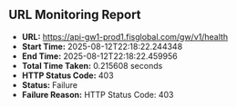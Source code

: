 ## URL Monitoring Report

- **URL:** https://api-gw1-prod1.fisglobal.com/gw/v1/health
- **Start Time:** 2025-08-12T22:18:22.244348
- **End Time:** 2025-08-12T22:18:22.459956
- **Total Time Taken:** 0.215608 seconds
- **HTTP Status Code:** 403
- **Status:** Failure
- **Failure Reason:** HTTP Status Code: 403

